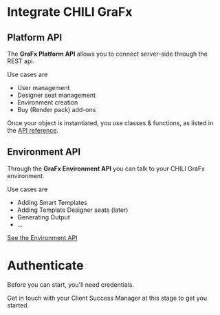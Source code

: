 # Integrate CHILI GraFx

## Platform API

The **GraFx Platform API** allows you to connect server-side through the REST api.

Use cases are

- User management
- Designer seat management
- Environment creation
- Buy (Render pack) add-ons

Once your object is instantiated, you use classes & functions, as listed in the [API reference](/CHILI_GraFx/platform_api/reference/).

## Environment API

Through the **GraFx Environment API** you can talk to your CHILI GraFx environment.

Use cases are

- Adding Smart Templates
- Adding Template Designer seats (later)
- Generating Output
- ...

[See the Environment API](/CHILI_GraFx/environment_api/)

# Authenticate

Before you can start, you'll need credentials.

Get in touch with your Client Success Manager at this stage to get you started.
